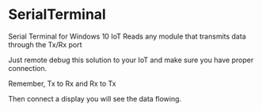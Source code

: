 # SerialTerminal
Serial Terminal for Windows 10 IoT
Reads any module that transmits data through the Tx/Rx port

Just remote debug this solution to your IoT and make sure you have proper connection.

Remember, Tx to Rx and Rx to Tx

Then connect a display you will see the data flowing.
